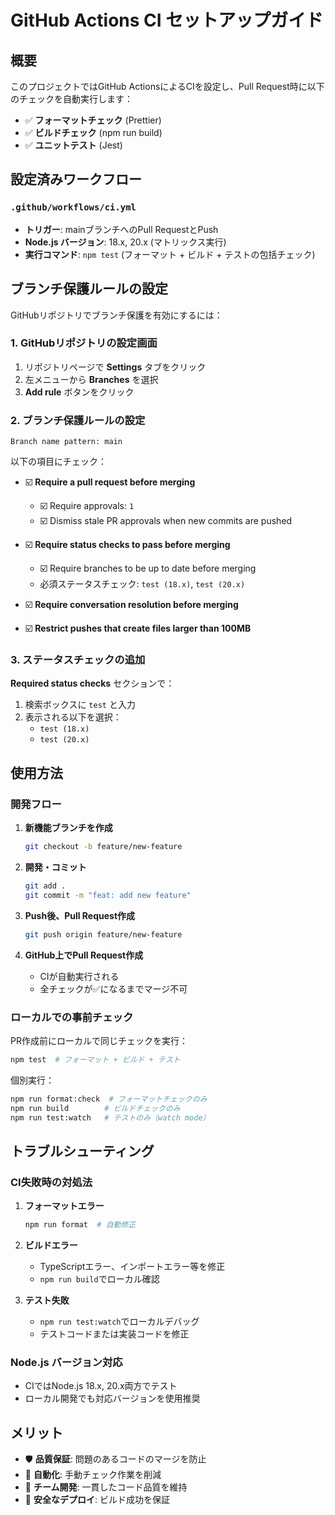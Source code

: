 # GitHub Actions CI セットアップガイド

## 概要

このプロジェクトではGitHub ActionsによるCIを設定し、Pull Request時に以下のチェックを自動実行します：

- ✅ **フォーマットチェック** (Prettier)
- ✅ **ビルドチェック** (npm run build)
- ✅ **ユニットテスト** (Jest)

## 設定済みワークフロー

### `.github/workflows/ci.yml`

- **トリガー**: mainブランチへのPull RequestとPush
- **Node.js バージョン**: 18.x, 20.x (マトリックス実行)
- **実行コマンド**: `npm test` (フォーマット + ビルド + テストの包括チェック)

## ブランチ保護ルールの設定

GitHubリポジトリでブランチ保護を有効にするには：

### 1. GitHubリポジトリの設定画面

1. リポジトリページで **Settings** タブをクリック
2. 左メニューから **Branches** を選択
3. **Add rule** ボタンをクリック

### 2. ブランチ保護ルールの設定

```
Branch name pattern: main
```

以下の項目にチェック：

- ☑️ **Require a pull request before merging**
  - ☑️ Require approvals: `1`
  - ☑️ Dismiss stale PR approvals when new commits are pushed
  
- ☑️ **Require status checks to pass before merging**
  - ☑️ Require branches to be up to date before merging
  - 必須ステータスチェック: `test (18.x)`, `test (20.x)`

- ☑️ **Require conversation resolution before merging**

- ☑️ **Restrict pushes that create files larger than 100MB**

### 3. ステータスチェックの追加

**Required status checks** セクションで：

1. 検索ボックスに `test` と入力
2. 表示される以下を選択：
   - `test (18.x)`
   - `test (20.x)`

## 使用方法

### 開発フロー

1. **新機能ブランチを作成**
   ```bash
   git checkout -b feature/new-feature
   ```

2. **開発・コミット**
   ```bash
   git add .
   git commit -m "feat: add new feature"
   ```

3. **Push後、Pull Request作成**
   ```bash
   git push origin feature/new-feature
   ```

4. **GitHub上でPull Request作成**
   - CIが自動実行される
   - 全チェックが✅になるまでマージ不可

### ローカルでの事前チェック

PR作成前にローカルで同じチェックを実行：

```bash
npm test  # フォーマット + ビルド + テスト
```

個別実行：
```bash
npm run format:check  # フォーマットチェックのみ
npm run build        # ビルドチェックのみ
npm run test:watch   # テストのみ（watch mode）
```

## トラブルシューティング

### CI失敗時の対処法

1. **フォーマットエラー**
   ```bash
   npm run format  # 自動修正
   ```

2. **ビルドエラー**
   - TypeScriptエラー、インポートエラー等を修正
   - `npm run build`でローカル確認

3. **テスト失敗**
   - `npm run test:watch`でローカルデバッグ
   - テストコードまたは実装コードを修正

### Node.js バージョン対応

- CIではNode.js 18.x, 20.x両方でテスト
- ローカル開発でも対応バージョンを使用推奨

## メリット

- 🛡️ **品質保証**: 問題のあるコードのマージを防止
- 🔄 **自動化**: 手動チェック作業を削減
- 👥 **チーム開発**: 一貫したコード品質を維持
- 🚀 **安全なデプロイ**: ビルド成功を保証